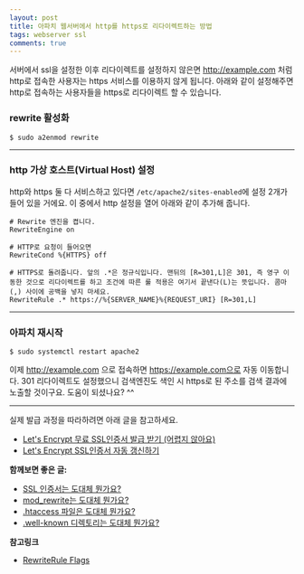 ```yaml
---
layout: post
title: 아파치 웹서버에서 http를 https로 리다이렉트하는 방법
tags: webserver ssl
comments: true
---
```

    
서버에서 ssl을 설정한 이후 리다이렉트를 설정하지 않은면 http://example.com 처럼 http로 접속한 사용자는 https 서비스를 이용하지 않게 됩니다. 아래와 같이 설정해주면 http로 접속하는 사용자들을 https로 리다이렉트 할 수 있습니다.   
     
### rewrite 활성화
```
$ sudo a2enmod rewrite
```
       
---
   
### http 가상 호스트(Virtual Host) 설정
http와 https 둘 다 서비스하고 있다면 ```/etc/apache2/sites-enabled```에 설정 2개가 들어 있을 거에요. 이 중에서 http 설정을 열어 아래와 같이 추가해 줍니다.   
    
```
# Rewrite 엔진을 켭니다.
RewriteEngine on

# HTTP로 요청이 들어오면
RewriteCond %{HTTPS} off

# HTTPS로 돌려줍니다. 앞의 .*은 정규식입니다. 맨뒤의 [R=301,L]은 301, 즉 영구 이동한 것으로 리다이렉트를 하고 조건에 따른 룰 적용은 여기서 끝낸다(L)는 뜻입니다. 콤마(,) 사이에 공백을 넣지 마세요.
RewriteRule .* https://%{SERVER_NAME}%{REQUEST_URI} [R=301,L]   
```
     
---

### 아파치 재시작
```
$ sudo systemctl restart apache2
```
이제 http://example.com 으로 접속하면 https://example.com으로 자동 이동합니다. 301 리다이렉트도 설정했으니 검색엔진도 색인 시 https로 된 주소를 검색 결과에 노출할 것이구요. 도움이 되셨나요? ^^

---

실제 발급 과정을 따라하려면 아래 글을 참고하세요.     
* [Let's Encrypt 무료 SSL인증서 발급 받기 (어렵지 않아요)](https://devlog.jwgo.kr/2019/04/16/get-ssl-cert-from-letsencrypt)
* [Let's Encrypt SSL인증서 자동 갱신하기](https://devlog.jwgo.kr/2019/04/16/how-to-lets-encrypt-ssl-renew)
      
**함께보면 좋은 글:**

* [SSL 인증서는 도대체 뭔가요?](https://devlog.jwgo.kr/2019/04/12/what-is-ssl/)
* [mod_rewrite는 도대체 뭔가요?](https://devlog.jwgo.kr/2019/04/12/what-is-mod-rewrite/)
* [.htaccess 파일은 도대체 뭔가요?](https://devlog.jwgo.kr/2019/04/11/what-is-htaccess/)
* [.well-known 디렉토리는 도대체 뭔가요?](https://devlog.jwgo.kr/2019/04/12/well-known-directory/)
    
**참고링크**
* [RewriteRule Flags](https://httpd.apache.org/docs/2.4/rewrite/flags.html)